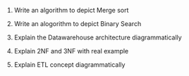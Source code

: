 1. Write an algorithm to depict Merge sort

2. Write an alogorithm to depict Binary Search

3. Explain the Datawarehouse architecture diagrammatically

4. Explain 2NF and 3NF with real example

5. Explain ETL concept diagrammatically

